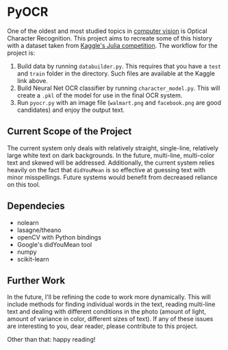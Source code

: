 # PyOCR

One of the oldest and most studied topics in [computer vision](https://en.wikipedia.org/wiki/Optical_character_recognition) is Optical Character Recognition. This project aims to recreate some of this history with a dataset taken from [Kaggle's Julia competition](https://www.kaggle.com/c/street-view-getting-started-with-julia/data). The workflow for the project is:

1. Build data by running `databuilder.py`. This requires that you have a `test` and `train` folder in the directory. Such files are available at the Kaggle link above.
2. Build Neural Net OCR classifier by running `character_model.py`. This will create a `.pkl` of the model for use in the final OCR system.
3. Run `pyocr.py` with an image file (`walmart.png` and `facebook.png` are good candidates) and enjoy the output text.

## Current Scope of the Project

The current system only deals with relatively straight, single-line, relatively large white text on dark backgrounds. In the future, multi-line, multi-color text and skewed will be addressed. Additionally, the current system relies heavily on the fact that `didYouMean` is so effective at guessing text with minor misspellings. Future systems would benefit from decreased reliance on this tool.

## Dependecies
- nolearn 
- lasagne/theano
- openCV with Python bindings
- Google's didYouMean tool
- numpy
- scikit-learn

## Further Work

In the future, I'll be refining the code to work more dynamically. This will include methods for finding individual words in the text, reading multi-line text and dealing with different conditions in the photo (amount of light, amount of variance in color, different sizes of text). If any of these issues are interesting to you, dear reader, please contribute to this project. 

Other than that: happy reading!


